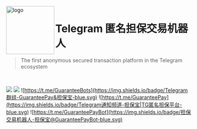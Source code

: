 <img src="https://cdn.jsdelivr.net/gh/GuaranteeBot/GuaranteeBot@main/logo.png" alt="logo" width="130" height="130" align="left" />

<h1>Telegram 匿名担保交易机器人</h1>

> The first anonymous secured transaction platform in the Telegram ecosystem

<br/>

![](https://img.shields.io/github/license/GuaranteeBot/GuaranteeBot?color=blue)
![](https://img.shields.io/badge/language-%E7%AE%80%E4%BD%93%E4%B8%AD%E6%96%87-blue.svg)
![https://t.me/GuaranteeBots](https://img.shields.io/badge/Telegram群组-GuaranteePay&担保宝-blue.svg)
![https://t.me/GuaranteePay](https://img.shields.io/badge/Telegram通知频道-担保宝|TG匿名担保平台-blue.svg)
![https://t.me/GuaranteePayBot](https://img.shields.io/badge/担保交易机器人-担保宝@GuaranteePayBot-blue.svg)
